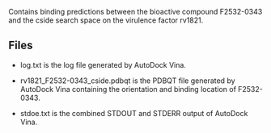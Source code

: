 Contains binding predictions between the bioactive compound F2532-0343 and the cside search space on the virulence factor rv1821.

## Files

- log.txt is the log file generated by AutoDock Vina.

- rv1821_F2532-0343_cside.pdbqt is the PDBQT file generated by AutoDock Vina containing the orientation and binding location of F2532-0343.

- stdoe.txt is the combined STDOUT and STDERR output of AutoDock Vina.

